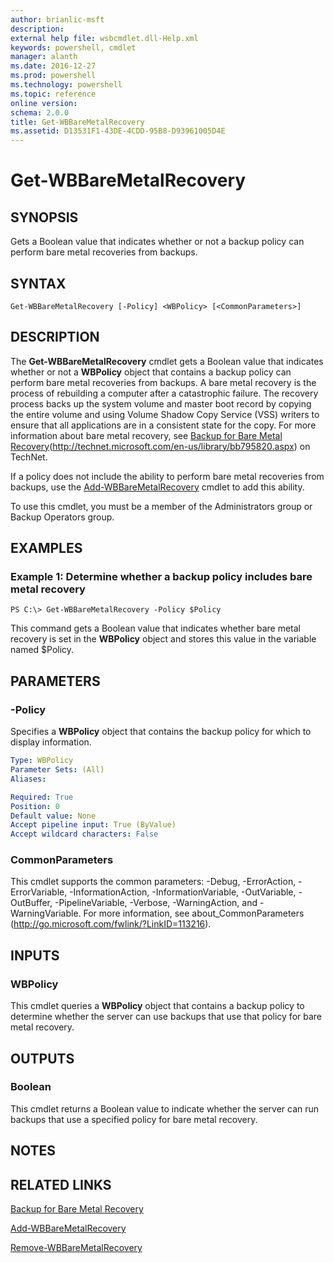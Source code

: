```yaml
---
author: brianlic-msft
description: 
external help file: wsbcmdlet.dll-Help.xml
keywords: powershell, cmdlet
manager: alanth
ms.date: 2016-12-27
ms.prod: powershell
ms.technology: powershell
ms.topic: reference
online version: 
schema: 2.0.0
title: Get-WBBareMetalRecovery
ms.assetid: D13531F1-43DE-4CDD-95B8-D93961005D4E
---
```


# Get-WBBareMetalRecovery

## SYNOPSIS
Gets a Boolean value that indicates whether or not a backup policy can perform bare metal recoveries from backups.

## SYNTAX

```
Get-WBBareMetalRecovery [-Policy] <WBPolicy> [<CommonParameters>]
```

## DESCRIPTION
The **Get-WBBareMetalRecovery** cmdlet gets a Boolean value that indicates whether or not a **WBPolicy** object that contains a backup policy can perform bare metal recoveries from backups.
A bare metal recovery is the process of rebuilding a computer after a catastrophic failure.
The recovery process backs up the system volume and master boot record by copying the entire volume and using Volume Shadow Copy Service (VSS) writers to ensure that all applications are in a consistent state for the copy.
For more information about bare metal recovery, see [Backup for Bare Metal Recovery](http://technet.microsoft.com/en-us/library/bb795820.aspx)(http://technet.microsoft.com/en-us/library/bb795820.aspx) on TechNet.

If a policy does not include the ability to perform bare metal recoveries from backups, use the [Add-WBBareMetalRecovery](./Add-WBBareMetalRecovery.md) cmdlet to add this ability.

To use this cmdlet, you must be a member of the Administrators group or Backup Operators group.

## EXAMPLES

### Example 1: Determine whether a backup policy includes bare metal recovery
```
PS C:\> Get-WBBareMetalRecovery -Policy $Policy
```

This command gets a Boolean value that indicates whether bare metal recovery is set in the **WBPolicy** object and stores this value in the variable named $Policy.

## PARAMETERS

### -Policy
Specifies a **WBPolicy** object that contains the backup policy for which to display information.

```yaml
Type: WBPolicy
Parameter Sets: (All)
Aliases: 

Required: True
Position: 0
Default value: None
Accept pipeline input: True (ByValue)
Accept wildcard characters: False
```

### CommonParameters
This cmdlet supports the common parameters: -Debug, -ErrorAction, -ErrorVariable, -InformationAction, -InformationVariable, -OutVariable, -OutBuffer, -PipelineVariable, -Verbose, -WarningAction, and -WarningVariable. For more information, see about_CommonParameters (http://go.microsoft.com/fwlink/?LinkID=113216).

## INPUTS

### WBPolicy
This cmdlet queries a **WBPolicy** object that contains a backup policy to determine whether the server can use backups that use that policy for bare metal recovery.

## OUTPUTS

### Boolean
This cmdlet returns a Boolean value to indicate whether the server can run backups that use a specified policy for bare metal recovery.

## NOTES

## RELATED LINKS

[Backup for Bare Metal Recovery](http://technet.microsoft.com/en-us/library/bb795820.aspx)

[Add-WBBareMetalRecovery](./Add-WBBareMetalRecovery.md)

[Remove-WBBareMetalRecovery](./Remove-WBBareMetalRecovery.md)
